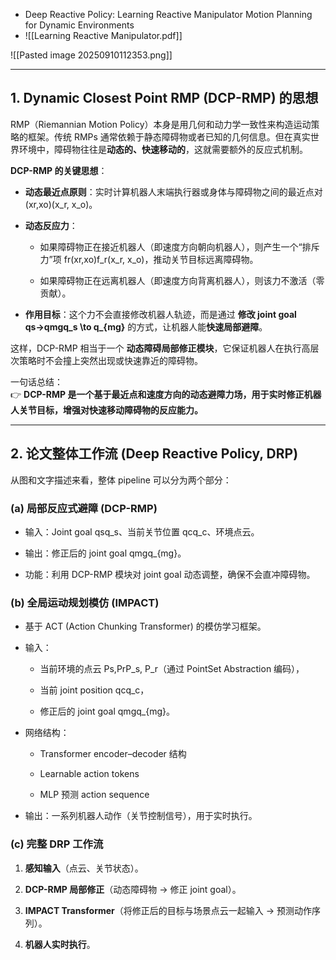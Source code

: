 * Deep Reactive Policy: Learning Reactive Manipulator  Motion Planning for Dynamic Environments
* ![[Learning Reactive Manipulator.pdf]]


![[Pasted image 20250910112353.png]]


---
## 1. Dynamic Closest Point RMP (DCP-RMP) 的思想

RMP（Riemannian Motion Policy）本身是用几何和动力学一致性来构造运动策略的框架。传统 RMPs 通常依赖于静态障碍物或者已知的几何信息。但在真实世界环境中，障碍物往往是**动态的、快速移动的**，这就需要额外的反应式机制。

**DCP-RMP 的关键思想**：

- **动态最近点原则**：实时计算机器人末端执行器或身体与障碍物之间的最近点对 (xr,xo)(x_r, x_o)。
    
- **动态反应力**：
    
    - 如果障碍物正在接近机器人（即速度方向朝向机器人），则产生一个“排斥力”项 fr(xr,xo)f_r(x_r, x_o)，推动关节目标远离障碍物。
        
    - 如果障碍物正在远离机器人（即速度方向背离机器人），则该力不激活（零贡献）。
        
- **作用目标**：这个力不会直接修改机器人轨迹，而是通过 **修改 joint goal qs→qmgq_s \to q_{mg}** 的方式，让机器人能**快速局部避障**。
    

这样，DCP-RMP 相当于一个 **动态障碍局部修正模块**，它保证机器人在执行高层次策略时不会撞上突然出现或快速靠近的障碍物。

一句话总结：  
👉 **DCP-RMP 是一个基于最近点和速度方向的动态避障力场，用于实时修正机器人关节目标，增强对快速移动障碍物的反应能力。**

---

## 2. 论文整体工作流 (Deep Reactive Policy, DRP)

从图和文字描述来看，整体 pipeline 可以分为两个部分：

### (a) 局部反应式避障 (DCP-RMP)

- 输入：Joint goal qsq_s、当前关节位置 qcq_c、环境点云。
    
- 输出：修正后的 joint goal qmgq_{mg}。
    
- 功能：利用 DCP-RMP 模块对 joint goal 动态调整，确保不会直冲障碍物。
    

### (b) 全局运动规划模仿 (IMPACT)

- 基于 ACT (Action Chunking Transformer) 的模仿学习框架。
    
- 输入：
    
    - 当前环境的点云 Ps,PrP_s, P_r（通过 PointSet Abstraction 编码），
        
    - 当前 joint position qcq_c，
        
    - 修正后的 joint goal qmgq_{mg}。
        
- 网络结构：
    
    - Transformer encoder–decoder 结构
        
    - Learnable action tokens
        
    - MLP 预测 action sequence
        
- 输出：一系列机器人动作（关节控制信号），用于实时执行。
    

### (c) 完整 DRP 工作流

1. **感知输入**（点云、关节状态）。
    
2. **DCP-RMP 局部修正**（动态障碍物 → 修正 joint goal）。
    
3. **IMPACT Transformer**（将修正后的目标与场景点云一起输入 → 预测动作序列）。
    
4. **机器人实时执行**。
    